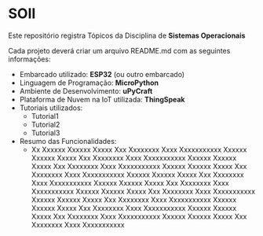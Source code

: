 # SOII
Este repositório registra Tópicos da Disciplina de **Sistemas Operacionais** 

Cada projeto deverá criar um arquivo README.md com as seguintes informações:

- Embarcado utilizado: **ESP32** (ou outro embarcado)
- Linguagem de Programação: **MicroPython**
- Ambiente de Desenvolvimento: **uPyCraft**
- Plataforma de Nuvem na IoT utilizada: **ThingSpeak**
- Tutoriais utilizados:
  - Tutorial1
  - Tutorial2
  - Tutorial3
- Resumo das Funcionalidades: 
  - Xx Xxxxxx Xxxxxx Xxxxx Xxx Xxxxxxxx Xxxx Xxxxxxxxxxx Xxxxxx Xxxxxx Xxxxx Xxx Xxxxxxxx Xxxx Xxxxxxxxxxx Xxxxxx Xxxxxx Xxxxx Xxx Xxxxxxxx Xxxx Xxxxxxxxxxx Xxxxxx Xxxxxx Xxxxx Xxx Xxxxxxxx Xxxx Xxxxxxxxxxx Xxxxxx Xxxxxx Xxxxx Xxx Xxxxxxxx Xxxx Xxxxxxxxxxx Xxxxxx Xxxxxx Xxxxx Xxx Xxxxxxxx Xxxx Xxxxxxxxxxx Xxxxxx Xxxxxx Xxxxx Xxx Xxxxxxxx Xxxx Xxxxxxxxxxx Xxxxxx Xxxxxx Xxxxx Xxx Xxxxxxxx Xxxx Xxxxxxxxxxx Xxxxxx Xxxxxx Xxxxx Xxx Xxxxxxxx Xxxx Xxxxxxxxxxx Xxxxxx Xxxxxx Xxxxx Xxx Xxxxxxxx Xxxx Xxxxxxxxxxx Xxxxxx Xxxxxx Xxxxx Xxx Xxxxxxxx Xxxx Xxxxxxxxxxx 
